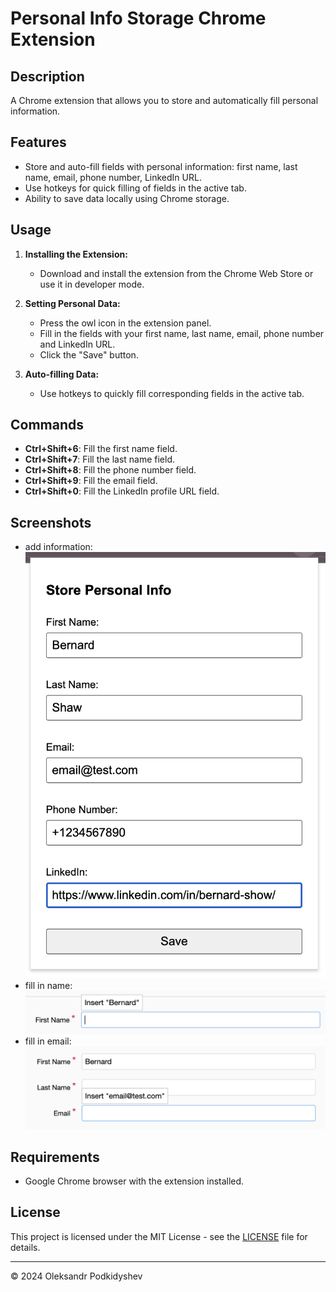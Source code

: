 # Personal Info Storage Chrome Extension

## Description
A Chrome extension that allows you to store and automatically fill personal information.

## Features
- Store and auto-fill fields with personal information: first name, last name, email, phone number, LinkedIn URL.
- Use hotkeys for quick filling of fields in the active tab.
- Ability to save data locally using Chrome storage.

## Usage
1. **Installing the Extension:**
   - Download and install the extension from the Chrome Web Store or use it in developer mode.

2. **Setting Personal Data:**
   - Press the owl icon in the extension panel.
   - Fill in the fields with your first name, last name, email, phone number  and LinkedIn URL.
   - Click the "Save" button.

3. **Auto-filling Data:**
   - Use hotkeys to quickly fill corresponding fields in the active tab.

## Commands
- **Ctrl+Shift+6**: Fill the first name field.
- **Ctrl+Shift+7**: Fill the last name field.
- **Ctrl+Shift+8**: Fill the phone number field.
- **Ctrl+Shift+9**: Fill the email field.
- **Ctrl+Shift+0**: Fill the LinkedIn profile URL field.


## Screenshots
- add information:
  ![Fill In Popup](/icons/popup.png)
- fill in name:
  ![Fill In First Name](/icons/name-hint.png)
- fill in email:
  ![Fill In Email](/icons/email-hint.png)

## Requirements
- Google Chrome browser with the extension installed.

## License
This project is licensed under the MIT License - see the [LICENSE](LICENSE) file for details.

---

© 2024 Oleksandr Podkidyshev
